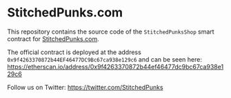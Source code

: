 # StitchedPunks.com

This repository contains the source code of the `StitchedPunksShop` smart contract for [StitchedPunks.com](https://stitchedpunks.com).

The official contract is deployed at the address `0x9f4263370872b44EF46477DC9Bc67ca938e129c6` and can be seen here: https://etherscan.io/address/0x9f4263370872b44ef46477dc9bc67ca938e129c6

Follow us on Twitter: https://twitter.com/StitchedPunks
